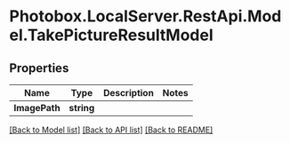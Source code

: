 # Photobox.LocalServer.RestApi.Model.TakePictureResultModel

## Properties

Name | Type | Description | Notes
------------ | ------------- | ------------- | -------------
**ImagePath** | **string** |  | 

[[Back to Model list]](../README.md#documentation-for-models) [[Back to API list]](../README.md#documentation-for-api-endpoints) [[Back to README]](../README.md)

